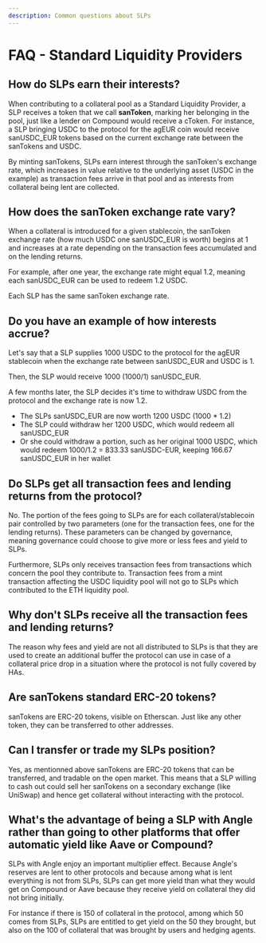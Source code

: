 ```yaml
---
description: Common questions about SLPs
---
```


# FAQ - Standard Liquidity Providers

## How do SLPs earn their interests?

When contributing to a collateral pool as a Standard Liquidity Provider, a SLP receives a token that we call **sanToken**, marking her belonging in the pool, just like a lender on Compound would receive a cToken. For instance, a SLP bringing USDC to the protocol for the agEUR coin would receive sanUSDC\_EUR tokens based on the current exchange rate between the sanTokens and USDC.

By minting sanTokens, SLPs earn interest through the sanToken's exchange rate, which increases in value relative to the underlying asset \(USDC in the example\) as transaction fees arrive in that pool and as interests from collateral being lent are collected.

## How does the sanToken exchange rate vary?

When a collateral is introduced for a given stablecoin, the sanToken exchange rate \(how much USDC one sanUSDC\_EUR is worth\) begins at 1 and increases at a rate depending on the transaction fees accumulated and on the lending returns.

For example, after one year, the exchange rate might equal 1.2, meaning each sanUSDC\_EUR can be used to redeem 1.2 USDC.

Each SLP has the same sanToken exchange rate.

## Do you have an example of how interests accrue?

Let's say that a SLP supplies 1000 USDC to the protocol for the agEUR stablecoin when the exchange rate between sanUSDC\_EUR and USDC is 1.

Then, the SLP would receive 1000 \(1000/1\) sanUSDC\_EUR.

A few months later, the SLP decides it's time to withdraw USDC from the protocol and the exchange rate is now 1.2.

* The SLPs sanUSDC\_EUR are now worth 1200 USDC \(1000 \* 1.2\)
* The SLP could withdraw her 1200 USDC, which would redeem all sanUSDC\_EUR
* Or she could withdraw a portion, such as her original 1000 USDC, which would redeem 1000/1.2 = 833.33 sanUSDC-EUR, keeping 166.67 sanUSDC\_EUR in her wallet

## Do SLPs get all transaction fees and lending returns from the protocol?

No. The portion of the fees going to SLPs are for each collateral/stablecoin pair controlled by two parameters \(one for the transaction fees, one for the lending returns\). These parameters can be changed by governance, meaning governance could choose to give more or less fees and yield to SLPs.

Furthermore, SLPs only receives transaction fees from transactions which concern the pool they contribute to. Transaction fees from a mint transaction affecting the USDC liquidity pool will not go to SLPs which contributed to the ETH liquidity pool.

## Why don't SLPs receive all the transaction fees and lending returns?

The reason why fees and yield are not all distributed to SLPs is that they are used to create an additional buffer the protocol can use in case of a collateral price drop in a situation where the protocol is not fully covered by HAs.

## Are sanTokens standard ERC-20 tokens?

sanTokens are ERC-20 tokens, visible on Etherscan. Just like any other token, they can be transferred to other addresses.

## Can I transfer or trade my SLPs position?

Yes, as mentionned above sanTokens are ERC-20 tokens that can be transferred, and tradable on the open market. This means that a SLP willing to cash out could sell her sanTokens on a secondary exchange \(like UniSwap\) and hence get collateral without interacting with the protocol.

## What's the advantage of being a SLP with Angle rather than going to other platforms that offer automatic yield like Aave or Compound?

SLPs with Angle enjoy an important multiplier effect. Because Angle's reserves are lent to other protocols and because among what is lent everything is not from SLPs, SLPs can get more yield than what they would get on Compound or Aave because they receive yield on collateral they did not bring initially.

For instance if there is 150 of collateral in the protocol, among which 50 comes from SLPs, SLPs are entitled to get yield on the 50 they brought, but also on the 100 of collateral that was brought by users and hedging agents.

